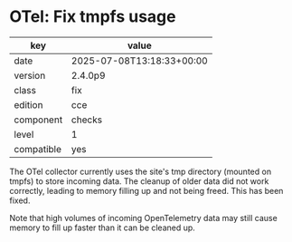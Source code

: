 [//]: # (werk v2)
# OTel: Fix tmpfs usage

key        | value
---------- | ---
date       | 2025-07-08T13:18:33+00:00
version    | 2.4.0p9
class      | fix
edition    | cce
component  | checks
level      | 1
compatible | yes

The OTel collector currently uses the site's tmp directory (mounted on tmpfs) to store incoming data.
The cleanup of older data did not work correctly, leading to memory filling up and not being freed.
This has been fixed.

Note that high volumes of incoming OpenTelemetry data may still cause memory to fill up faster than it can be cleaned up.

